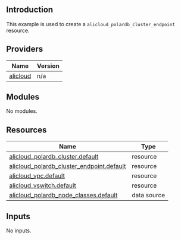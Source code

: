 ## Introduction

This example is used to create a `alicloud_polardb_cluster_endpoint` resource.

<!-- BEGIN_TF_DOCS -->
## Providers

| Name | Version |
|------|---------|
| <a name="provider_alicloud"></a> [alicloud](#provider\_alicloud) | n/a |

## Modules

No modules.

## Resources

| Name | Type |
|------|------|
| [alicloud_polardb_cluster.default](https://registry.terraform.io/providers/hashicorp/alicloud/latest/docs/resources/polardb_cluster) | resource |
| [alicloud_polardb_cluster_endpoint.default](https://registry.terraform.io/providers/hashicorp/alicloud/latest/docs/resources/polardb_cluster_endpoint) | resource |
| [alicloud_vpc.default](https://registry.terraform.io/providers/hashicorp/alicloud/latest/docs/resources/vpc) | resource |
| [alicloud_vswitch.default](https://registry.terraform.io/providers/hashicorp/alicloud/latest/docs/resources/vswitch) | resource |
| [alicloud_polardb_node_classes.default](https://registry.terraform.io/providers/hashicorp/alicloud/latest/docs/data-sources/polardb_node_classes) | data source |

## Inputs

No inputs.
<!-- END_TF_DOCS -->    